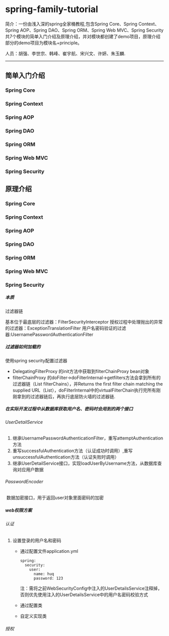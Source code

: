 # spring-family-tutorial
简介：一份由浅入深的spring全家桶教程,包含Spring Core、Spring Context、Spring AOP、Spring DAO、Spring ORM、Spring Web MVC、Spring Security 共7个模块的简单入门介绍及原理介绍，并对模块都创建了demo项目，原理介绍部分的demo项目为模块名+principle。

人员：胡强、李世宗、韩峰、崔宇航、宋兴文、许妍、朱玉麟.

-----------------

## 简单入门介绍

### Spring Core

### Spring Context

### Spring AOP

### Spring DAO

### Spring ORM

### Spring Web MVC 

### Spring Security





## 原理介绍

### Spring Core

### Spring Context

### Spring AOP

### Spring DAO

### Spring ORM

### Spring Web MVC 



### Spring Security

##### 本质

过滤器链

基本位于最底层的过滤器：FilterSecurityInterceptor
授权过程中处理抛出的异常的过滤器：ExceptionTranslationFilter
用户名密码验证的过滤器:UsernamePasswordAuthenticationFilter



##### 过滤器如何加载的

使用spring security配置过滤器

* DelegatingFilterProxy 的init方法中获取到filterChainProxy bean对象
* filterChainProxy 的doFilter->doFilterInternal->getfilters方法会拿到所有的过滤器链（List<SecurityFilterChain> filterChains），并Returns the first filter chain matching the supplied URL（List<filter>），doFilterInternal中的virtualFilterChain执行完所有刚刚拿到的过滤器链后，再执行底层防火墙的过滤器链.



##### 在实际开发过程中从数据库获取用户名、密码时会用到的两个接口

###### UserDetailService

1. 继承UsernamePasswordAuthenticationFilter，重写attemptAuthentication方法
2. 重写successfulAuthentication方法（认证成功时调用）,重写unsuccessfulAuthentication方法（认证失败时调用）
3. 继承UserDetailService接口，实现loadUserByUsername方法，从数据库查询对应用户数据



###### PasswordEncoder

​		数据加密接口，用于返回user对象里面密码的加密





##### web权限方案

###### 认证

1. 设置登录的用户名和密码

   * 通过配置文件application.yml

     ```
     spring:
       security:
         user:
           name: huq
           password: 123
     ```

     注：需将之前WebSecurityConfig中注入的UserDetailsService注释掉，否则优先使用注入的UserDetailsService中的用户名密码校验方式

   * 通过配置类 

   * 自定义实现类

###### 授权
